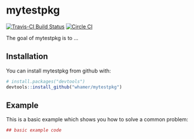 
<!-- README.md is generated from README.Rmd. Please edit that file -->
mytestpkg
=========

[![Travis-CI Build Status](https://travis-ci.org/whamer/mytestpkg.svg?branch=master)](https://travis-ci.org/whamer/mytestpkg) [![Circle CI](https://circleci.com/gh/whamer/mytestpkg.svg?style=shield&circle-token=:circle-token)](https://circleci.com/gh/whamer/mytestpkg)

The goal of mytestpkg is to ...

Installation
------------

You can install mytestpkg from github with:

``` r
# install.packages("devtools")
devtools::install_github("whamer/mytestpkg")
```

Example
-------

This is a basic example which shows you how to solve a common problem:

``` r
## basic example code
```
